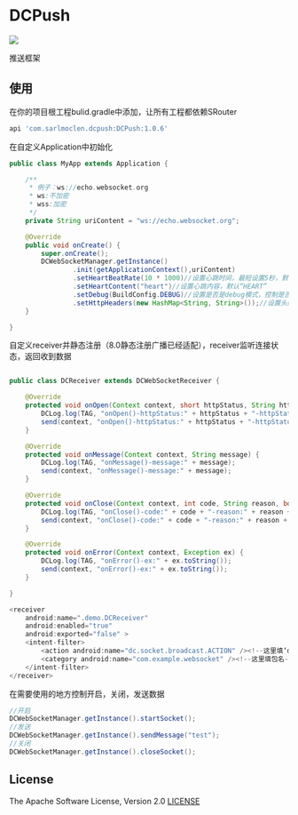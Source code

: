 # DCPush
![](https://img.shields.io/badge/release-1.0.6-brightgreen.svg)

推送框架

## 使用

在你的项目根工程bulid.gradle中添加，让所有工程都依赖SRouter
 
```gradle
api 'com.sarlmoclen.dcpush:DCPush:1.0.6'
```

在自定义Application中初始化

```java
public class MyApp extends Application {

    /**
     * 例子：ws://echo.websocket.org
     * ws:不加密
     * wss:加密
     */
    private String uriContent = "ws://echo.websocket.org";

    @Override
    public void onCreate() {
        super.onCreate();
        DCWebSocketManager.getInstance()
                .init(getApplicationContext(),uriContent)
                .setHeartBeatRate(10 * 1000)//设置心跳时间，最短设置5秒，默认5秒
                .setHeartContent("heart")//设置心跳内容，默认“HEART”
                .setDebug(BuildConfig.DEBUG)//设置是否是debug模式，控制是否打印log，默认关闭
                .setHttpHeaders(new HashMap<String, String>());//设置头内容，默认空
    }

}
```
 
自定义receiver并静态注册（8.0静态注册广播已经适配），receiver监听连接状态，返回收到数据

```java

public class DCReceiver extends DCWebSocketReceiver {

    @Override
    protected void onOpen(Context context, short httpStatus, String httpStatusMessage) {
        DCLog.log(TAG, "onOpen()-httpStatus:" + httpStatus + "-httpStatusMessage:" + httpStatusMessage);
        send(context, "onOpen()-httpStatus:" + httpStatus + "-httpStatusMessage:" + httpStatusMessage);
    }

    @Override
    protected void onMessage(Context context, String message) {
        DCLog.log(TAG, "onMessage()-message:" + message);
        send(context, "onMessage()-message:" + message);
    }

    @Override
    protected void onClose(Context context, int code, String reason, boolean remote) {
        DCLog.log(TAG, "onClose()-code:" + code + "-reason:" + reason + "-remote:" + remote);
        send(context, "onClose()-code:" + code + "-reason:" + reason + "-remote:" + remote);
    }

    @Override
    protected void onError(Context context, Exception ex) {
        DCLog.log(TAG, "onError()-ex:" + ex.toString());
        send(context, "onError()-ex:" + ex.toString());
    }

}

<receiver
    android:name=".demo.DCReceiver"
    android:enabled="true"
    android:exported="false" >
    <intent-filter>
        <action android:name="dc.socket.broadcast.ACTION" /><!--这里填‘dc.socket.broadcast.ACTION’-->
        <category android:name="com.example.websocket" /><!--这里填包名-->
    </intent-filter>
</receiver>
```
 
在需要使用的地方控制开启，关闭，发送数据

```java
//开启
DCWebSocketManager.getInstance().startSocket();
//发送
DCWebSocketManager.getInstance().sendMessage("test");
//关闭
DCWebSocketManager.getInstance().closeSocket();
```

## License
The Apache Software License, Version 2.0  [LICENSE](http://www.apache.org/licenses/LICENSE-2.0.txt)
